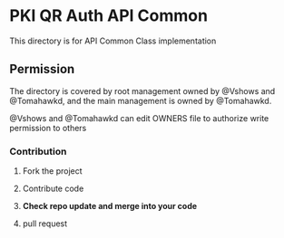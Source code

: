 # PKI QR Auth API Common 
This directory is for API Common Class implementation

## Permission
The directory is covered by root management owned by 
@Vshows and @Tomahawkd, and the main management is owned by @Tomahawkd.

@Vshows and @Tomahawkd can edit OWNERS file to authorize write permission
to others

### Contribution

1. Fork the project

2. Contribute code

3. **Check repo update and merge into your code**

4. pull request